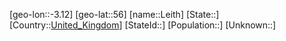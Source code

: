 ﻿---
location: [56,-3.12]
type: City
tags:
- geo/City


SpocWebEntityId: 31927
isDeleted: false
confidential: public

---
[geo-lon::-3.12]
[geo-lat::56]
[name::Leith]
[State::]
[Country::[United_Kingdom](geo/Continent/Europe/United_Kingdom.md)]
[StateId::]
[Population::]
[Unknown::]

